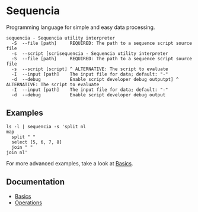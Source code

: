 # Sequencia
Programming language for simple and easy data processing.

```
sequencia - Sequencia utility interpreter
  -S  --file [path]     REQUIRED: The path to a sequence script source file
  -s  --script [scrisequencia - Sequencia utility interpreter
  -S  --file [path]     REQUIRED: The path to a sequence script source file
  -s  --script [script] ^ ALTERNATIVE: The script to evaluate
  -I  --input [path]    The input file for data; default: "-"
  -d  --debug           Enable script developer debug outputpt] ^ ALTERNATIVE: The script to evaluate
  -I  --input [path]    The input file for data; default: "-"
  -d  --debug           Enable script developer debug output
```

## Examples
```
ls -l | sequencia -s 'split nl
map
  split " "
  select [5, 6, 7, 8]
  join " "
join nl'
```

For more advanced examples, take a look at [Basics](doc/how2basics.md).

## Documentation
- [Basics](doc/how2basics.md)
- [Operations](doc/operations.md)
